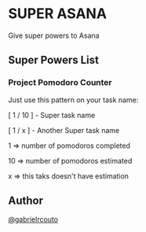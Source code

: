 # SUPER ASANA

Give super powers to Asana

## Super Powers List

### Project Pomodoro Counter

Just use this pattern on your task name:

[ 1 / 10 ] - Super task name

[ 1 / x ] - Another Super task name

1 => number of pomodoros completed

10 => number of pomodoros estimated

x => this taks doesn't have estimation


## Author

[@gabrielrcouto](http://www.twitter.com/gabrielrcouto)